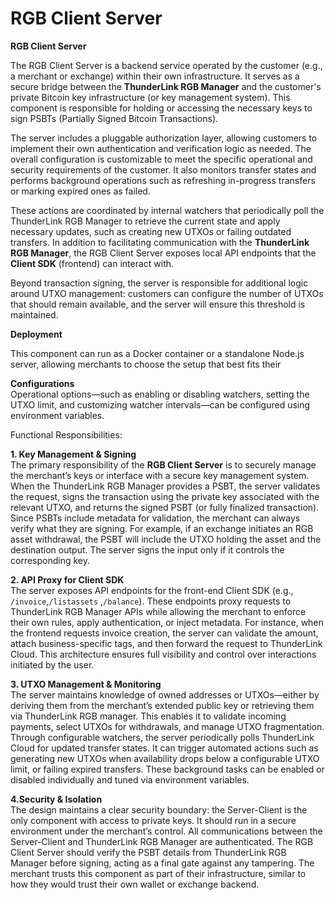 # RGB Client Server

**RGB Client Server**

The RGB Client Server is a backend service operated by the customer (e.g., a merchant or exchange) within their own infrastructure. It serves as a secure bridge between the **ThunderLink RGB Manager** and the customer's private Bitcoin key infrastructure (or key management system). This component is responsible for holding or accessing the necessary keys to sign PSBTs (Partially Signed Bitcoin Transactions).

The server includes a pluggable authorization layer, allowing customers to implement their own authentication and verification logic as needed. The overall configuration is customizable to meet the specific operational and security requirements of the customer. It also monitors transfer states and performs background operations such as refreshing in-progress transfers or marking expired ones as failed.

These actions are coordinated by internal watchers that periodically poll the ThunderLink RGB Manager to retrieve the current state and apply necessary updates, such as creating new UTXOs or failing outdated transfers. In addition to facilitating communication with the **ThunderLink RGB Manager**, the RGB Client Server exposes local API endpoints that the **Client SDK** (frontend) can interact with.

Beyond transaction signing, the server is responsible for additional logic around UTXO management: customers can configure the number of UTXOs that should remain available, and the server will ensure this threshold is maintained.

**Deployment**

This component can run as a Docker container or a standalone Node.js server, allowing merchants to choose the setup that best fits their

**Configurations**\
Operational options—such as enabling or disabling watchers, setting the UTXO limit, and customizing watcher intervals—can be configured using environment variables.

Functional Responsibilities:

**1. Key Management & Signing**\
The primary responsibility of the **RGB Client Server** is to securely manage the merchant’s  keys or interface with a secure key management system.\
When the ThunderLink RGB Manager provides a PSBT, the server validates the request, signs the transaction using the private key associated with the relevant UTXO, and returns the signed PSBT (or fully finalized transaction). Since PSBTs include metadata for validation, the merchant can always verify what they are signing. For example, if an exchange initiates an RGB asset withdrawal, the PSBT will include the UTXO holding the asset and the destination output. The server signs the input only if it controls the corresponding key.

**2. API Proxy for Client SDK**\
The server exposes API endpoints for the front-end Client SDK (e.g., `/invoice`,`/listassets` ,`/balance`). These endpoints proxy requests to ThunderLink RGB Manager APIs while allowing the merchant to enforce their own rules, apply authentication, or inject metadata. For instance, when the frontend requests invoice creation, the server can validate the amount, attach business-specific tags, and then forward the request to ThunderLink Cloud. This architecture ensures full visibility and control over interactions initiated by the user.

**3. UTXO Management & Monitoring**\
The server maintains knowledge of owned addresses or UTXOs—either by deriving them from the merchant’s extended public key or retrieving them via ThunderLink RGB manager. This enables it to validate incoming payments, select UTXOs for withdrawals, and manage UTXO fragmentation.\
Through configurable watchers, the server periodically polls ThunderLink Cloud for updated transfer states. It can trigger automated actions such as generating new UTXOs when availability drops below a configurable UTXO limit, or failing expired transfers. These background tasks can be enabled or disabled individually and tuned via environment variables.

**4.Security & Isolation**\
The design maintains a clear security boundary:  the Server-Client is the only component with access to private keys. It should run in a secure environment under the merchant’s control. All communications between the Server-Client and ThunderLink RGB Manager are authenticated. The RGB Client Server should verify the PSBT details from ThunderLink RGB Manager before signing, acting as a final gate against any tampering. The merchant trusts this component as part of their infrastructure, similar to how they would trust their own wallet or exchange backend.
